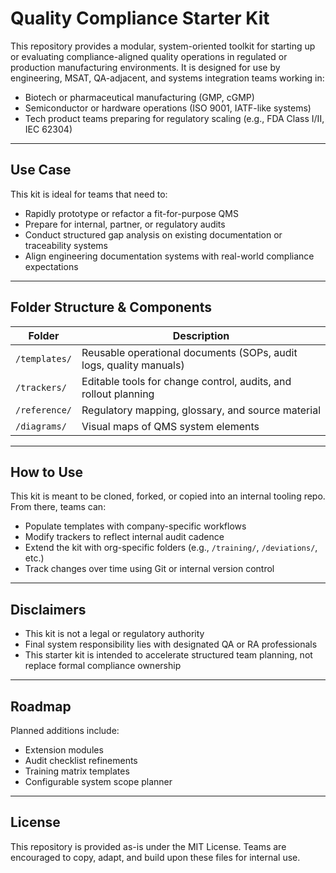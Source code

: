 
# Quality Compliance Starter Kit

This repository provides a modular, system-oriented toolkit for starting up or evaluating compliance-aligned quality operations in regulated or production manufacturing environments. It is designed for use by engineering, MSAT, QA-adjacent, and systems integration teams working in:

- Biotech or pharmaceutical manufacturing (GMP, cGMP)
- Semiconductor or hardware operations (ISO 9001, IATF-like systems)
- Tech product teams preparing for regulatory scaling (e.g., FDA Class I/II, IEC 62304)

---

## Use Case

This kit is ideal for teams that need to:

- Rapidly prototype or refactor a fit-for-purpose QMS
- Prepare for internal, partner, or regulatory audits
- Conduct structured gap analysis on existing documentation or traceability systems
- Align engineering documentation systems with real-world compliance expectations

---

## Folder Structure & Components

| Folder      | Description |
|-------------|-------------|
| `/templates/` | Reusable operational documents (SOPs, audit logs, quality manuals) |
| `/trackers/`  | Editable tools for change control, audits, and rollout planning |
| `/reference/` | Regulatory mapping, glossary, and source material |
| `/diagrams/`  | Visual maps of QMS system elements |

---

## How to Use

This kit is meant to be cloned, forked, or copied into an internal tooling repo. From there, teams can:

- Populate templates with company-specific workflows
- Modify trackers to reflect internal audit cadence
- Extend the kit with org-specific folders (e.g., `/training/`, `/deviations/`, etc.)
- Track changes over time using Git or internal version control

---

## Disclaimers

- This kit is not a legal or regulatory authority
- Final system responsibility lies with designated QA or RA professionals
- This starter kit is intended to accelerate structured team planning, not replace formal compliance ownership

---

## Roadmap

Planned additions include:

- Extension modules
- Audit checklist refinements
- Training matrix templates
- Configurable system scope planner

---

## License

This repository is provided as-is under the MIT License. Teams are encouraged to copy, adapt, and build upon these files for internal use.
